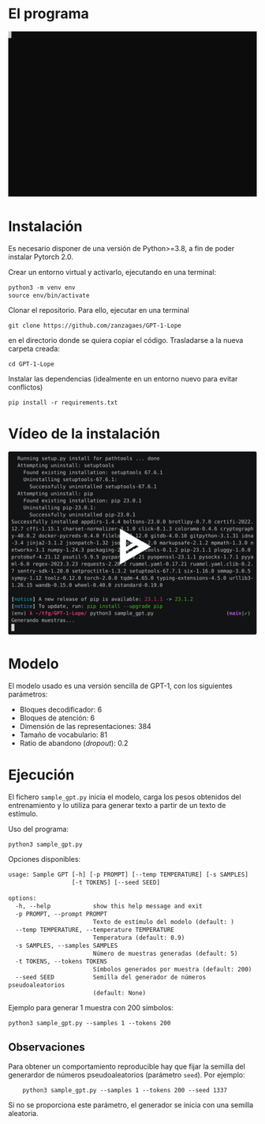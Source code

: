 # El programa

![Prueba](./video_usage.svg)

# Instalación
Es necesario disponer de una versión de Python>=3.8, a fin de poder instalar Pytorch 2.0.

Crear un entorno virtual y activarlo, ejecutando en una terminal:

	python3 -m venv env
	source env/bin/activate

Clonar el repositorio. Para ello, ejecutar en una terminal

    git clone https://github.com/zanzagaes/GPT-1-Lope

en el directorio donde se quiera copiar el código. Trasladarse a la nueva carpeta creada:

    cd GPT-1-Lope

Instalar las dependencias (idealmente en un entorno nuevo para evitar conflictos)

	pip install -r requirements.txt

# Vídeo de la instalación
	
[![asciicast](./video.svg)](https://asciinema.org/a/0bFjnsNEMPKJcKonykj0ATJo9)

# Modelo
El modelo usado es una versión sencilla de GPT-1, con los siguientes parámetros:

- Bloques decodificador: 6
- Bloques de atención: 6
- Dimensión de las representaciones: 384
- Tamaño de vocabulario: 81
- Ratio de abandono (*dropout*): 0.2

# Ejecución
El fichero `sample_gpt.py` inicia el modelo, carga los pesos obtenidos del entrenamiento y lo utiliza para generar texto a partir de un texto de estímulo.

Uso del programa:
	
	python3 sample_gpt.py
	
Opciones disponibles:

	usage: Sample GPT [-h] [-p PROMPT] [--temp TEMPERATURE] [-s SAMPLES]
	                  [-t TOKENS] [--seed SEED]
	
	options:
	  -h, --help            show this help message and exit
	  -p PROMPT, --prompt PROMPT
	                        Texto de estímulo del modelo (default: )
	  --temp TEMPERATURE, --temperature TEMPERATURE
	                        Temperatura (default: 0.9)
	  -s SAMPLES, --samples SAMPLES
	                        Número de muestras generadas (default: 5)
	  -t TOKENS, --tokens TOKENS
	                        Símbolos generados por muestra (default: 200)
	  --seed SEED           Semilla del generador de números pseudoaleatorios
	                        (default: None)
	                        
Ejemplo para generar 1 muestra con 200 símbolos:

	python3 sample_gpt.py --samples 1 --tokens 200
	
## Observaciones
Para obtener un comportamiento reproducible hay que fijar la semilla del generardor de números pseudoaleatorios (parámetro `seed`). Por ejemplo:

		python3 sample_gpt.py --samples 1 --tokens 200 --seed 1337
		
Si no se proporciona este parámetro, el generador se inicia con una semilla aleatoria.
